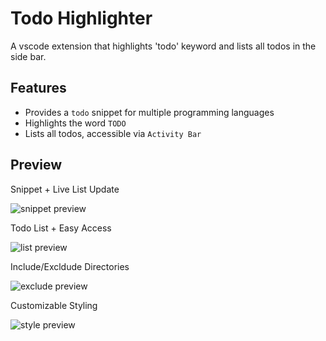 # Todo Highlighter
A vscode extension that highlights 'todo' keyword and lists all todos in the side bar.

## Features
- Provides a `todo` snippet for multiple programming languages
- Highlights the word `TODO`
- Lists all todos, accessible via `Activity Bar`

## Preview
Snippet + Live List Update

![snippet preview](https://raw.githubusercontent.com/zerefdev/todo-highlighter/main/src/media/preview/snippet.gif)

Todo List + Easy Access

![list preview](https://raw.githubusercontent.com/zerefdev/todo-highlighter/main/src/media/preview/list.gif)

Include/Excldude Directories

![exclude preview](https://raw.githubusercontent.com/zerefdev/todo-highlighter/main/src/media/preview/exclude.gif)

Customizable Styling

![style preview](https://raw.githubusercontent.com/zerefdev/todo-highlighter/main/src/media/preview/style.gif)
